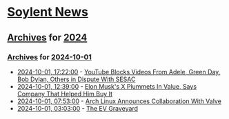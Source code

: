 # [Soylent News](../../../README.md)

## [Archives](../../index.md) for [2024](../index.md)

### [Archives](../../index.md) for [2024-10-01](index.md)

* [2024-10-01, 17:22:00](https://soylentnews.org/article.pl?sid=24/09/30/1343253&from=rss) - [YouTube Blocks Videos From Adele, Green Day, Bob Dylan, Others in Dispute With SESAC](https://soylentnews.org/article.pl?sid=24/09/30/1343253&from=rss)
* [2024-10-01, 12:39:00](https://soylentnews.org/article.pl?sid=24/09/30/1341223&from=rss) - [Elon Musk's X Plummets In Value, Says Company That Helped Him Buy It](https://soylentnews.org/article.pl?sid=24/09/30/1341223&from=rss)
* [2024-10-01, 07:53:00](https://soylentnews.org/article.pl?sid=24/09/30/1337259&from=rss) - [Arch Linux Announces Collaboration With Valve](https://soylentnews.org/article.pl?sid=24/09/30/1337259&from=rss)
* [2024-10-01, 03:03:00](https://soylentnews.org/article.pl?sid=24/09/29/1915243&from=rss) - [The EV Graveyard](https://soylentnews.org/article.pl?sid=24/09/29/1915243&from=rss)
